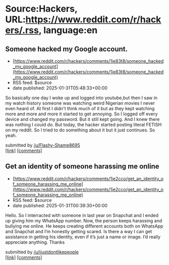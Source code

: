 # Source:Hackers, URL:https://www.reddit.com/r/hackers/.rss, language:en

## Someone hacked my Google account.
 - [https://www.reddit.com/r/hackers/comments/1ie83t8/someone_hacked_my_google_account](https://www.reddit.com/r/hackers/comments/1ie83t8/someone_hacked_my_google_account)
 - RSS feed: $source
 - date published: 2025-01-31T05:48:33+00:00

<!-- SC_OFF --><div class="md"><p>So basically one day I woke up and logged into youtube,but then I saw in my watch history someone was watching weird Nigerian movies I never even heard of. At first I didn&#39;t think much of it but as they kept watching more and more and more it started to get annoying. So I logged off every device and changed my password. But it still kept going. And I knew there was nothing I could do. But today, the hacker started posting literal FETISH on my reddit. So I tried to do something about it but it just continues. So yeah.</p> </div><!-- SC_ON --> &#32; submitted by &#32; <a href="https://www.reddit.com/user/Flashy-Shame8695"> /u/Flashy-Shame8695 </a> <br/> <span><a href="https://www.reddit.com/r/hackers/comments/1ie83t8/someone_hacked_my_google_account/">[link]</a></span> &#32; <span><a href="https://www.reddit.com/r/hackers/comments/1ie83t8/someone_hacked_my_google_account/">[comments]</a></span>

## Get an identity of someone harassing me online
 - [https://www.reddit.com/r/hackers/comments/1ie2cco/get_an_identity_of_someone_harassing_me_online](https://www.reddit.com/r/hackers/comments/1ie2cco/get_an_identity_of_someone_harassing_me_online)
 - RSS feed: $source
 - date published: 2025-01-31T00:39:30+00:00

<!-- SC_OFF --><div class="md"><p>Hello. So I interracted with someone in last year on Snapchat and I ended up giving him my WhatsApp number. Now, the person keeps harassing and bullying me online. He keeps creating different accounts both on WhatsApp and Snapchat and I’m honestly getting scared. Is there a way I can get assistance in getting his identity, even if it’s just a name or image. I’d really appreciate anything. Thanks </p> </div><!-- SC_ON --> &#32; submitted by &#32; <a href="https://www.reddit.com/user/ijustdontlikepeople"> /u/ijustdontlikepeople </a> <br/> <span><a href="https://www.reddit.com/r/hackers/comments/1ie2cco/get_an_identity_of_someone_harassing_me_online/">[link]</a></span> &#32; <span><a href="https://www.reddit.com/r/hackers/comments/1ie2cco/get_an_identity_of_someone_harassing_me_online/">[comments]</a></span>

